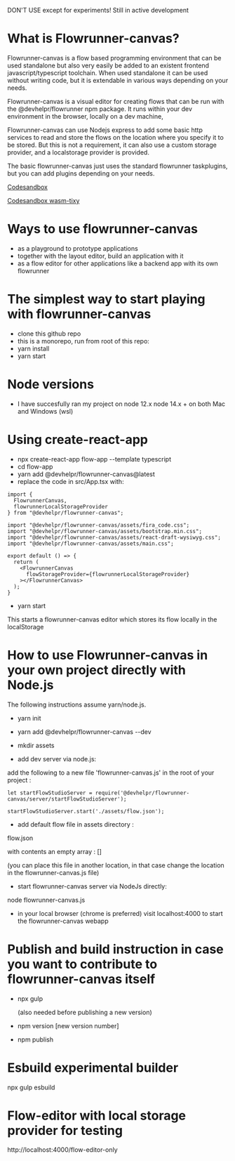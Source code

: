 DON'T USE except for experiments! Still in active development

# What is Flowrunner-canvas?

Flowrunner-canvas is a flow based programming environment that can be used standalone but also very easily be added to an existent frontend javascript/typescript toolchain. 
When used standalone it can be used without writing code, but it is extendable in various ways depending on your needs.

Flowrunner-canvas is a visual editor for creating flows that can be run with the @devhelpr/flowrunner npm package. It runs within your dev environment in the browser, locally on a dev machine,

Flowrunner-canvas can use Nodejs express to add some basic http services to read and store the flows on the location where you specify it to be stored. But this is not a requirement, it can also use a custom storage provider, and a localstorage provider is provided.

The basic flowrunner-canvas just uses the standard flowrunner taskplugins, but you can add plugins depending on your needs.

[Codesandbox](https://codesandbox.io/s/flowrunner-canvas-wljy9)

[Codesandbox wasm-tixy](https://codesandbox.io/s/flowrunner-canvas-wasm-example-p68pz)

# Ways to use flowrunner-canvas

- as a playground to prototype applications
- together with the layout editor, build an application with it
- as a flow editor for other applications like a backend app with
	its own flowrunner
  
# The simplest way to start playing with flowrunner-canvas

- clone this github repo
- this is a monorepo, run from root of this repo:
- yarn install
- yarn start 

# Node versions

- I have succesfully ran my project on node 12.x node 14.x + on both Mac and Windows (wsl)

# Using create-react-app

- npx create-react-app flow-app --template typescript
- cd flow-app
- yarn add @devhelpr/flowrunner-canvas@latest
- replace the code in src/App.tsx with:

```
import {
  FlowrunnerCanvas,
  flowrunnerLocalStorageProvider
} from "@devhelpr/flowrunner-canvas";

import "@devhelpr/flowrunner-canvas/assets/fira_code.css";
import "@devhelpr/flowrunner-canvas/assets/bootstrap.min.css";
import "@devhelpr/flowrunner-canvas/assets/react-draft-wysiwyg.css";
import "@devhelpr/flowrunner-canvas/assets/main.css";

export default () => {
  return (
    <FlowrunnerCanvas
      flowStorageProvider={flowrunnerLocalStorageProvider}
    ></FlowrunnerCanvas>
  );
}
```

- yarn start

This starts a flowrunner-canvas editor which stores its flow locally in the localStorage

# How to use Flowrunner-canvas in your own project directly with Node.js

The following instructions assume yarn/node.js.

- yarn init
- yarn add @devhelpr/flowrunner-canvas --dev
- mkdir assets

- add dev server via node.js:

add the following to a new file 'flowrunner-canvas.js' in the root of your project :

```
let startFlowStudioServer = require('@devhelpr/flowrunner-canvas/server/startFlowStudioServer');

startFlowStudioServer.start('./assets/flow.json');
```

- add default flow file in assets directory :

flow.json 

with contents an empty array : []

(you can place this file in another location, in that case change the location in the flowrunner-canvas.js file)

- start flowrunner-canvas server via NodeJs directly:

node flowrunner-canvas.js

- in your local browser (chrome is preferred) visit localhost:4000 to start the flowrunner-canvas webapp

# Publish and build instruction in case you want to contribute to flowrunner-canvas itself

- npx gulp 

	(also needed before publishing a new version)

- npm version [new version number]
- npm publish

# Esbuild experimental builder

npx gulp esbuild

# Flow-editor with local storage provider for testing

http://localhost:4000/flow-editor-only